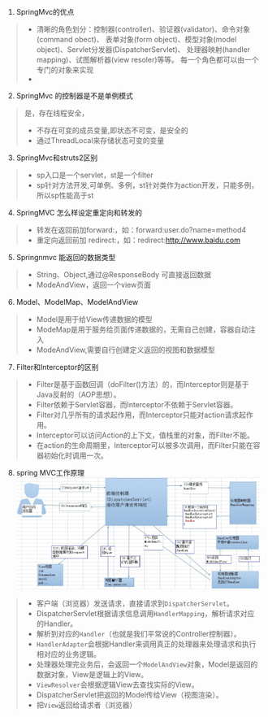 1. SpringMvc的优点
>- 清晰的角色划分：控制器(controller)、验证器(validator)、命令对象(command obect)、
表单对象(form object)、模型对象(model object)、Servlet分发器(DispatcherServlet)、
处理器映射(handler mapping)、试图解析器(view resoler)等等。
每一个角色都可以由一个专门的对象来实现
>- 

2. SpringMvc 的控制器是不是单例模式
> 是，存在线程安全，
>- 不存在可变的成员变量,即状态不可变，是安全的
>- 通过ThreadLocal来存储状态可变的变量

3. SpringMvc和struts2区别
>- sp入口是一个servlet，st是一个filter
>- sp针对方法开发,可单例、多例，st针对类作为action开发，只能多例，所以sp性能高于st

4. SpringMVC 怎么样设定重定向和转发的
>- 转发在返回前加forward:，如：forward:user.do?name=method4
>- 重定向返回前加 redirect:，如：redirect:http://www.baidu.com

5. Springnmvc 能返回的数据类型
>- String、Object,通过@ResponseBody 可直接返回数据
>- ModeAndView，返回一个view页面

6. Model、ModelMap、ModelAndView
>- Model是用于给View传递数据的模型
>- ModeMap是用于服务给页面传递数据的，无需自己创建，容器自动注入
>- ModeAndView,需要自行创建定义返回的视图和数据模型

7. Filter和Interceptor的区别
>- Filter是基于函数回调（doFilter()方法）的，而Interceptor则是基于Java反射的（AOP思想）。
>- Filter依赖于Servlet容器，而Interceptor不依赖于Servlet容器。
>- Filter对几乎所有的请求起作用，而Interceptor只能对action请求起作用。
>- Interceptor可以访问Action的上下文，值栈里的对象，而Filter不能。
>- 在action的生命周期里，Interceptor可以被多次调用，而Filter只能在容器初始化时调用一次。

8. spring MVC工作原理
![Spring MVC 工作原理](images/springmvc.png)
>- 客户端（浏览器）发送请求，直接请求到`DispatcherServlet`。
>- DispatcherServlet根据请求信息调用`HandlerMapping`，解析请求对应的Handler。
>- 解析到对应的`Handler`（也就是我们平常说的Controller控制器）。
>- `HandlerAdapter`会根据Handler来调用真正的处理器来处理请求和执行相对应的业务逻辑。
>- 处理器处理完业务后，会返回一个`ModelAndView`对象，Model是返回的数据对象，View是逻辑上的View。
>- `ViewResolver`会根据逻辑View去查找实际的View。
>- DispatcherServlet把返回的Model传给View（视图渲染）。
>- 把`View`返回给请求者（浏览器）